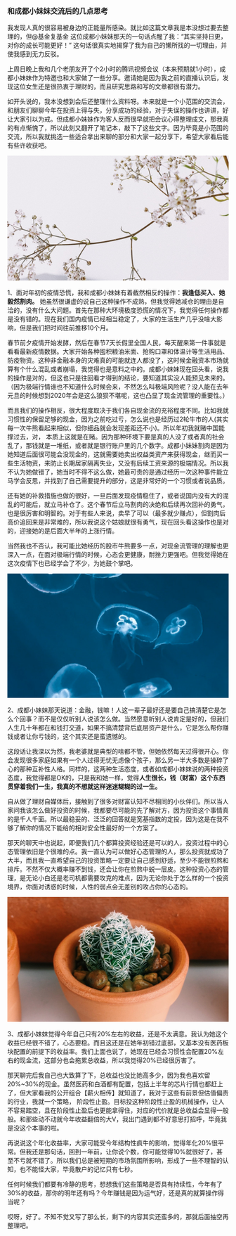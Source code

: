 ### 和成都小妹妹交流后的几点思考

我发现人真的很容易被身边的正能量所感染。就比如这篇文章我是本没想过要去整理的，但@基金复基金 这位成都小妹妹那天的一句话点醒了我：“其实坚持日更，对你的成长可能更好！” 这句话很真实地揭穿了我为自己的懒所找的一切理由，并使我感到无力反驳。

上周日晚上我和几个老朋友开了个2小时的腾讯视频会议（本来预期就1小时），成都小妹妹作为特邀也和大家做了一些分享。邀请她是因为我之前的直播认识后，发现这位女生还是很热衷于理财的，而且研究思路和写的文章都很有潜力。

如开头说的，我本没想到会后还整理什么资料呀。本来就是一个小范围的交流会，和朋友们聊聊今年在投资上得与失，分享成功的经验，对于失误的操作也讲讲，好让大家引以为戒。但成都小妹妹作为客人反而很早就把会议心得整理成文，那我真的有点惭愧了，所以此刻又翻开了笔记本，敲下了这些文字。因为毕竟是小范围的交流，所以我就挑选一些适合拿出来聊的部分和大家一起分享下，希望大家看后能有些许收获吧。

![梅花](../img/chat-202012-1.jpg) 

1、面对年初的疫情恐慌，我和成都小妹妹有着截然相反的操作：**我逢低买入、她毅然割肉。** 她虽然很谦虚的说自己这种操作不成熟，但我觉得她减仓的理由是自洽的，没有什么大问题。首先在那种大环境极度恐慌的情况下，我觉得任何操作都是没有错的。现在我们国内疫情已经相当稳定了，大家的生活生产几乎没啥大影响，但是我们把时间往前推移10个月。

春节前夕疫情开始发酵，然后在春节7天长假里全国人民，每天醒来第一件事就是看看最新疫情数据。大家开始各种囤积粮油米面、抢购口罩和体温计等生活用品、防疫物资。这种非金融本身的灾难真的可能就连人都没了，这时候金融资本市场就算有个什么混乱或者崩塌，我觉得也是意料之中的。成都小妹妹现在回头看，说我的操作是对的，但这也只是往回看才得到的结论，要知道其实没人能预见未来的。（因为极端行情谁也不知道什么时候会来，不然怎么叫极端风险呢？没人能在去年元旦的时候想到2020年会是这么狼狈不堪呢，这也凸显了现金流管理的重要性。）

而且我们的操作相反，很大程度取决于我们各自现金流的充裕程度不同。比如我就习惯性的保留足够的现金，因为之前吃过亏，怎么说也是经历过2轮牛市的人(其实每一次牛熊看起来相似，但你细品就会发现差距还不小)。所以年初我就赌中国能撑过去，对， 本质上这就是在赌。因为那种环境下要是真的人没了或者真的社会乱了，那钱就是一堆纸，或者就是银行账户里的几个数字。成都小妹妹割肉是因为她知道后面很可能会没现金的，这就需要她卖出权益类资产来获得现金，继而买一些生活物资，来防止长期居家隔离失业，又没有后续工资来源的极端情况。所以我不认为她做错了，她当时不得不这么做，她最可贵的是通过经历一次这种事件能立马学会反思，并找到了自己需要提升的部分，这是非常好的一个习惯或者说品质。

还有她的补救措施也做的很好，一旦后面发现疫情稳住了，或者说国内没有大的混乱的可能后，就立马补仓了。这个春节后立马割肉的决绝和后续再次回补的勇气，也是很厉害和明智的。对于有些人来说，卖早了可以（最多就少赚点），但割肉后高价追回来是非常难的，所以我说这个姑娘就很有勇气，现在回头看这操作也是对的，迎接她的是后面大半年的上涨行情。

当然我也不否认，我可能比她经历的股市牛熊要多一点，对现金流管理的理解也更深入一点，在面对极端行情的时候，心态会更健康，耐挫力更强吧。但我觉得她在这次疫情下也已经学会了不少，为她鼓个掌吧。

![水母](../img/chat-202012-2.jpg) 

2、成都小妹妹那天说道：金融，钱嘛！人这一辈子最好还是要自己搞清楚它是怎么个回事？而不是仅仅听别人说该怎么做。当然愿意听别人说肯定是好的，但我们人生几十年都在和钱打交道，如果不搞清楚背后底层资产是什么，它是怎么帮你赚钱或者让你亏钱的，这个其实还是蛮遗憾的。

这段话让我深以为然，我老婆就是典型的啥都不管，但她依然每天过得很开心。你会发现很多家庭如果有一个人过得无忧无虑像个孩子，那么另一半大多数是操碎了心的那种互补性人格。同样的，这两种生活态度，或者如成都小妹妹说的两种投资态度，我觉得都是OK的，只是我和她一样，觉得**人生很长，钱（财富）这个东西贯穿着我们一生，我真的不想就这样迷迷糊糊的过一生。**

自从做了理财自媒体后，接触到了很多对财富认知不尽相同的小伙伴们。所以当人家问我该怎么做好投资的时候，我都要尽可能的先了解对方，因为投资这个事情真的是千人千面。所以最稳妥的、泛泛的回答就是宽基指数的定投，因为这是在我不够了解你的情况下能给的相对安全性最好的一个方案了。

那天的聊天中也说起，即便我们几个都算投资经验还是可以的人，投资过程中的心态管理依旧是个很难的点。我一直认为可以做好心态管理的人，那么投资就成功了大半，而且我一直希望自己的投资策略一定要让自己感到舒适，至少不能很煎熬和排斥。不然不仅大概率赚不到钱，还会让你在煎熬中蜕一层皮。这种投资心态的管理，是无论小白还是老司机都需要攻克的难点，因为无论你处于怎么样的一个投资境界，你面对诱惑的时候，人性的弱点会无差别的攻占你的心态的。

![仙人掌](../img/chat-202012-3.jpg) 

3、成都小妹妹觉得今年自己只有20%左右的收益，还是不太满意。我认为她这个收益已经很不错了，心态要稳。而且这还是在她年初错过底部，又基本没有医药板块配置的前提下的收益率。我们上面也说了，她现在已经会习惯性会配置20%左右的现金流，这部分也会拖累总收益，所以我觉得20%已经很厉害了。

那天聊完后我自己也大致算了下，总收益也没比她高多少，因为我也喜欢留20%~30%的现金。虽然医药和白酒都有配置，包括上半年的芯片行情也都赶上了，但大家看我的公开组合【薪火相传】就知道了，我对于这些有前景但估值偏贵的行业，我就一个策略， 阶段性止盈。目标投这种阶段性止盈的机械操作，让人不容易踏空，且在阶段性止盈后也更能拿得住，对应的代价就是总收益会显得一般般。和那些动不动就今年收益翻倍的大V，我出门遇到都不好意思打招呼，毕竟我是没这个本事的啦。

再说说这个年化收益率，大家可能受今年结构性疯牛的影响，觉得年化20%很平常。但我还是那句话，回到一年前，让你说个数，你可能觉得10%就很好了，甚至不亏就不错了。所以我们总是被短期的市场氛围所影响，形成了一些不理智的认知，也不能怪大家，毕竟散户的记忆只有七秒。

任何时候我们都要有冷静的思考，想想我们这些策略是否具有持续性，今年有了30%的收益，那你的明年还有吗？今年赚钱是因为运气好，还是真的就算操作得当呢？

哎呀，好了。不知不觉又写了那么长，剩下的内容其实还蛮多的，那就后面抽空再整理吧。
